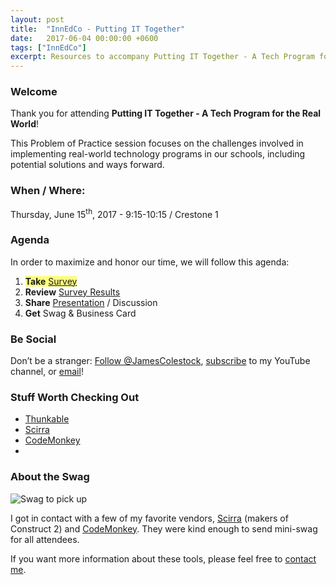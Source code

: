 ```yaml
---
layout: post
title:  "InnEdCo - Putting IT Together"
date:   2017-06-04 00:00:00 +0600
tags: ["InnEdCo"]
excerpt: Resources to accompany Putting IT Together - A Tech Program for the Real World
---
```

<h3>Welcome</h3>
<p>Thank you for attending <strong>Putting IT Together - A Tech Program for the Real World</strong>!</p>
<p>This Problem of Practice session focuses on the challenges involved in implementing real-world technology programs in our schools, including potential solutions and ways forward.</p>
<h3>When / Where:</h3>
<p>Thursday, June 15<sup>th</sup>, 2017 - 9:15-10:15 / Crestone 1</p>
<h3>Agenda</h3>
<p>In order to maximize and honor our time, we will follow this agenda:</p>
<ol>
   <li><span style="background-color: rgba(256,256,0,0.5);"><strong>Take</strong> <a class="typeform-share link" href="https://james834.typeform.com/to/w4gR7t" data-mode="drawer_right" target="_blank" title="Putting IT Together - Survey">Survey</a></span> <script> (function() { var qs,js,q,s,d=document, gi=d.getElementById, ce=d.createElement, gt=d.getElementsByTagName, id="typef_orm_share", b="https://embed.typeform.com/"; if(!gi.call(d,id)){ js=ce.call(d,"script"); js.id=id; js.src=b+"embed.js"; q=gt.call(d,"script")[0]; q.parentNode.insertBefore(js,q) } })() </script>
</li>
   <li><strong>Review</strong> <a href="https://james834.typeform.com/report/w4gR7t/doof" target="_blank" title="Putting IT Together - Survey Results">Survey Results</a></li>
   <li><strong>Share</strong> <a href="https://docs.google.com/presentation/d/1tqI5ZxwQLKqyIel0Z9TdTKGe8gZlOwkNmPzNx_H6-nY/edit?usp=sharing" title="Google Slides: Putting IT Together" target="_blank">Presentation</a> / Discussion</li>
   <li><strong>Get</strong> Swag &amp; Business Card</li>
</ol>
<h3>Be Social</h3>
<p>Don&rsquo;t be a stranger: <a href="https://twitter.com/JamesColestock" class="twitter-follow-button" data-show-screen-name="false" data-dnt="true" data-show-count="false">Follow @JamesColestock</a><script async src="//platform.twitter.com/widgets.js" charset="utf-8"></script>, <a href="https://www.youtube.com/c/jamescolestock?sub_confirmation=1" target="_blank" title="Subscribe to my YouTube channel">subscribe</a> to my YouTube channel, or <a href="mailto:james@colestock.com?Subject=Putting%20IT%20Together" target="_blank" title="Email me at james@colestock.com">email</a>!
<h3>Stuff Worth Checking Out</h3>
<ul>
   <li><a href="https://thunkable.com/#/" target="_blank" title="Thunkable">Thunkable</a></li>
   <li><a href="https://www.scirra.com/" target="_blank" title="Scirra: Makers of Construct 2">Scirra</a></li>
   <li><a href="https://www.playcodemonkey.com/" target="_blank" title="CodeMonkey">CodeMonkey</a></li>
   <li></li>
</ul>
<h3>About the Swag</h3>
<img class="img-responsive" title="Don't forget to pick up your swag!" src="http://static.colestock.com/images/putting-it-together-swag-800x600.jpg" alt="Swag to pick up" />
<p>I got in contact with a few of my favorite vendors, <a href="https://www.scirra.com/" target="_blank" title="Creators of Construct 2">Scirra</a> (makers of Construct 2) and <a href="https://www.playcodemonkey.com/" target="_blank" title="CodeMonkey">CodeMonkey</a>. They were kind enough to send mini-swag for all attendees.</p>
<p>If you want more information about these tools, please feel free to <a href="mailto:james@colestock.com?Subject=Putting%20IT%20Together" target="_blank">contact me</a>.</p>